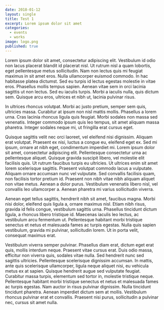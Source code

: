 ```yaml
---
date: 2018-01-12
layout: single
title: Test 1
excerpt: Lorem ipsum dolor sit amet
categories:
  - events
  - works
image: logo.png
published: true
---
```


Lorem ipsum dolor sit amet, consectetur adipiscing elit. Vestibulum id odio non lacus placerat blandit id placerat nisl. Ut rutrum nisl a quam lobortis, eget pellentesque metus sollicitudin. Nam non lectus quis mi feugiat maximus in sit amet eros. Nulla ullamcorper euismod commodo. In hac habitasse platea dictumst. Sed eu turpis id lectus egestas molestie in vitae eros. Phasellus mollis tempus sapien. Aenean vitae sem in orci lacinia sagittis ut non lectus. Sed eu iaculis turpis. Morbi a iaculis nulla, quis dictum sem. Quisque arcu eros, ultrices et nibh ut, lacinia pulvinar risus.

In ultrices rhoncus volutpat. Morbi ac justo pretium, semper sem quis, ultricies massa. Curabitur at ipsum non nisl mattis mollis. Phasellus a lorem urna. Cras lacinia rhoncus ligula quis feugiat. Morbi sodales non massa sed venenatis. Integer commodo ipsum quis leo tempus, sit amet aliquam massa pharetra. Integer sodales neque mi, ut fringilla erat cursus eget.

Quisque sagittis velit nec orci laoreet, vel eleifend nisi dignissim. Aliquam erat volutpat. Praesent ex nisi, luctus a congue eu, eleifend eget ex. Sed mi ipsum, ornare at nibh eget, condimentum imperdiet mi. Lorem ipsum dolor sit amet, consectetur adipiscing elit. Pellentesque consectetur urna ac pellentesque aliquet. Quisque gravida suscipit libero, vel molestie elit facilisis quis. Ut rutrum faucibus turpis eu ultricies. Ut ultrices enim sit amet lorem scelerisque sagittis. Praesent volutpat commodo lacus a vulputate. Aliquam ornare accumsan nunc vel vulputate. Sed convallis facilisis quam, non facilisis tortor pretium id. Praesent non nibh vitae nibh aliquam aliquet non vitae metus. Aenean a dolor purus. Vestibulum venenatis libero nisl, vel convallis leo ullamcorper a. Aenean pharetra mi varius sollicitudin viverra.

Aenean eget tellus sagittis, hendrerit nibh sit amet, faucibus magna. Morbi nisi dolor, eleifend quis ligula a, ornare maximus nisl. Etiam nibh risus, gravida id felis congue, vestibulum sagittis urna. Phasellus tincidunt dictum ligula, a rhoncus libero tristique id. Maecenas iaculis leo lectus, ac vestibulum arcu fermentum ut. Pellentesque habitant morbi tristique senectus et netus et malesuada fames ac turpis egestas. Nulla quis sapien vestibulum, gravida mi pulvinar, sollicitudin lorem. Ut in porta velit, consequat maximus erat.

Vestibulum viverra semper pulvinar. Phasellus diam erat, dictum eget erat quis, mollis interdum neque. Praesent vitae cursus erat. Duis odio massa, efficitur non viverra quis, sodales vitae nulla. Sed hendrerit nunc sed sagittis ultricies. Pellentesque scelerisque dignissim accumsan. In mattis, ante quis scelerisque ullamcorper, ligula neque aliquet nisi, eu vehicula metus ex at sapien. Quisque hendrerit augue sed vulputate feugiat. Curabitur massa turpis, elementum sed tortor in, molestie tristique neque. Pellentesque habitant morbi tristique senectus et netus et malesuada fames ac turpis egestas. Nam auctor in risus pulvinar dignissim. Nulla tincidunt tincidunt pharetra. Aenean imperdiet dictum sem at mollis. Vestibulum rhoncus pulvinar erat et convallis. Praesent nisi purus, sollicitudin a pulvinar nec, cursus sit amet nulla.
